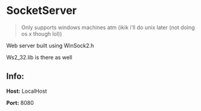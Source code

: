 # SocketServer
> Only supports windows machines atm (ikik i'll do unix later (not doing os x though lol))

Web server built using WinSock2.h

Ws2_32.lib is there as well

## Info:
**Host:** LocalHost

**Port:** 8080
